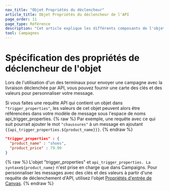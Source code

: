 ```yaml
---
nav_title: "Objet Propriétés du déclencheur"
article_title: Objet Propriétés du déclencheur de l'API
page_order: 11
page_type: Référence
description: "Cet article explique les différents composants de l'objet Propriétés de Trigger."
tool: Campagnes
---
```


# Spécification des propriétés de déclencheur de l'objet

Lors de l'utilisation d'un des terminaux pour envoyer une campagne avec la livraison déclenchée par API, vous pouvez fournir une carte des clés et des valeurs pour personnaliser votre message.

Si vous faites une requête API qui contient un objet dans `"trigger_properties"`, les valeurs de cet objet peuvent alors être référencées dans votre modèle de message sous l'espace de noms api_trigger_properties.
{% raw %}
Par exemple, une requête avec ce qui suit pourrait ajouter le mot `"chaussures"` à un message en ajoutant `{{api_trigger_properties.${product_name}}}`.
{% endraw %}

```json
"trigger_properties" : {
  "product_name" : "shoes",
  "product_price" : 79.99
}
```

{% raw %}
L'objet "trigger_properties" et `api_trigger_properties. La syntaxe${product_name}` n'est prise en charge que dans Campaigns. Pour personnaliser les messages avec des clés et des valeurs à partir d'une requête de déclenchement d'API, utilisez l'objet [Propriétés d'entrée de Canvas](https://www.braze.com/docs/api/objects_filters/canvas_entry_properties_object/).
{% endraw %}


